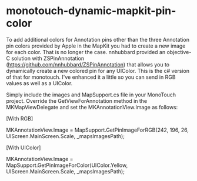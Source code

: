 monotouch-dynamic-mapkit-pin-color
==================================

To add additional colors for Annotation pins other than the three Annotation pin colors provided by Apple in the MapKit you had to create a new image for each color. That is no longer the case. nnhubbard provided an objective-C solution with ZSPinAnnotation (https://github.com/nnhubbard/ZSPinAnnotation) that allows you to dynamically create a new colored pin for any UIColor. This is the c# version of that for monotouch. I've enhanced it a little so you can send in RGB values as well as a UIColor. 

Simply include the images and MapSupport.cs file in your MonoTouch project. Override the GetViewForAnnotation method in the MKMapViewDelegate and set the MKAnnotationView.Image as follows:

[With RGB]

MKAnnotationView.Image = MapSupport.GetPinImageForRGB(242, 196, 26, UIScreen.MainScreen.Scale, _mapsImagesPath);

[With UIColor]

MKAnnotationView.Image = MapSupport.GetPinImageForColor(UIColor.Yellow, UIScreen.MainScreen.Scale, _mapsImagesPath);
